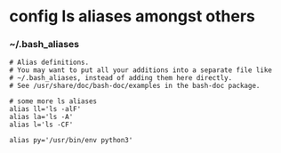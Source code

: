 # config ls aliases amongst others

### ~/.bash_aliases

```
# Alias definitions.
# You may want to put all your additions into a separate file like
# ~/.bash_aliases, instead of adding them here directly.
# See /usr/share/doc/bash-doc/examples in the bash-doc package.

# some more ls aliases
alias ll='ls -alF'
alias la='ls -A'
alias l='ls -CF'

alias py='/usr/bin/env python3'
```